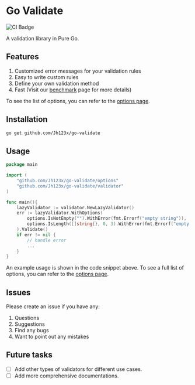 # Go Validate

![CI Badge](https://github.com/Jh123x/go-validate/actions/workflows/go.yml/badge.svg "CI Badge")

A validation library in Pure Go.

## Features

1. Customized error messages for your validation rules
2. Easy to write custom rules
3. Define your own validation method
4. Fast (Visit our [benchmark](docs/benchmark.md) page for more details)

To see the list of options, you can refer to the [options page](docs/options.md).

## Installation

```sh
go get github.com/Jh123x/go-validate
```

## Usage

```go
package main

import (
    "github.com/Jh123x/go-validate/options"
    "github.com/Jh123x/go-validate/validator"
)

func main(){
    lazyValidator := validator.NewLazyValidator()
	err := lazyValidator.WithOptions(
		options.IsNotEmpty("").WithError(fmt.Errorf("empty string")),             // Fails and returns error.
		options.IsLength([]string{}, 0, 3).WithError(fmt.Errorf("empty string")), // Will not be evaluated.
	).Validate()
    if err != nil {
        // handle error
        ...
    }
}
```

An example usage is shown in the code snippet above. To see a full list of options, you can refer to the [options page](docs/options.md).

## Issues

Please create an issue if you have any:

1. Questions
2. Suggestions
3. Find any bugs
4. Want to point out any mistakes

## Future tasks

- [ ] Add other types of validators for different use cases.
- [ ] Add more comprehensive documentations.
